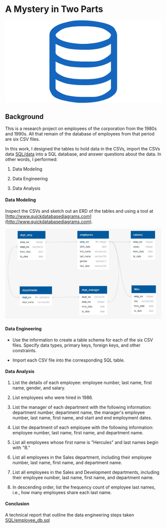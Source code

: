 # A Mystery in Two Parts

![sql.png](SQL/sql.png)

## Background

This is a research project on employees of the corporation from the 1980s and 1990s. All that remain of the database of employees from that period are six CSV files.

In this work, I designed the tables to hold data in the CSVs, import the CSVs data [SQL/data](https://github.com/ofunkey/SQL/tree/master/SQL/data) into a SQL database, and answer questions about the data. In other words, I performed:

1. Data Modeling

2. Data Engineering

3. Data Analysis

#### Data Modeling

Inspect the CSVs and sketch out an ERD of the tables and using a tool at [http://www.quickdatabasediagrams.com](http://www.quickdatabasediagrams.com).

![data_modeling](SQL/employee_ERD_data_modeling.JPG)

#### Data Engineering

* Use the information to create a table schema for each of the six CSV files. Specify data types, primary keys, foreign keys, and other constraints.

* Import each CSV file into the corresponding SQL table.

#### Data Analysis

1. List the details of each employee: employee number, last name, first name, gender, and salary.

2. List employees who were hired in 1986.

3. List the manager of each department with the following information: department number, department name, the manager's employee number, last name, first name, and start and end employment dates.

4. List the department of each employee with the following information: employee number, last name, first name, and department name.

5. List all employees whose first name is "Hercules" and last names begin with "B."

6. List all employees in the Sales department, including their employee number, last name, first name, and department name.

7. List all employees in the Sales and Development departments, including their employee number, last name, first name, and department name.

8. In descending order, list the frequency count of employee last names, i.e., how many employees share each last name.

#### Conclusion
A technical report that outline the data engineering steps taken
[SQL/employee_db.sql](https://github.com/ofunkey/SQL/blob/master/SQL/employee_db.sql)
